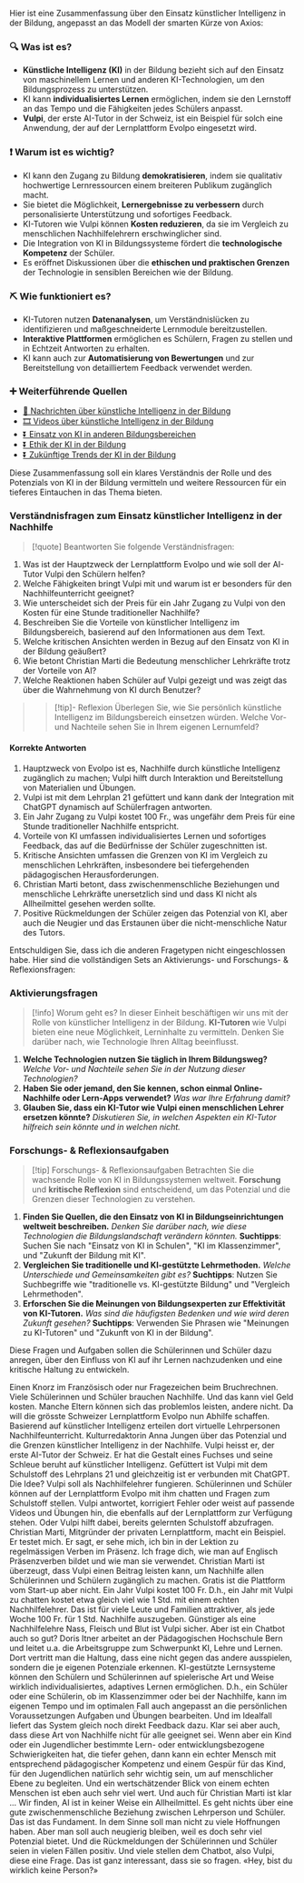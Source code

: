 Hier ist eine Zusammenfassung über den Einsatz künstlicher Intelligenz in der Bildung, angepasst an das Modell der smarten Kürze von Axios:

### 🔍 Was ist es?
- **Künstliche Intelligenz (KI)** in der Bildung bezieht sich auf den Einsatz von maschinellem Lernen und anderen KI-Technologien, um den Bildungsprozess zu unterstützen.
- KI kann **individualisiertes Lernen** ermöglichen, indem sie den Lernstoff an das Tempo und die Fähigkeiten jedes Schülers anpasst.
- **Vulpi**, der erste AI-Tutor in der Schweiz, ist ein Beispiel für solch eine Anwendung, der auf der Lernplattform Evolpo eingesetzt wird.

### ❗ Warum ist es wichtig?
- KI kann den Zugang zu Bildung **demokratisieren**, indem sie qualitativ hochwertige Lernressourcen einem breiteren Publikum zugänglich macht.
- Sie bietet die Möglichkeit, **Lernergebnisse zu verbessern** durch personalisierte Unterstützung und sofortiges Feedback.
- KI-Tutoren wie Vulpi können **Kosten reduzieren**, da sie im Vergleich zu menschlichen Nachhilfelehrern erschwinglicher sind.
- Die Integration von KI in Bildungssysteme fördert die **technologische Kompetenz** der Schüler.
- Es eröffnet Diskussionen über die **ethischen und praktischen Grenzen** der Technologie in sensiblen Bereichen wie der Bildung.

### ⛏ Wie funktioniert es?
- KI-Tutoren nutzen **Datenanalysen**, um Verständnislücken zu identifizieren und maßgeschneiderte Lernmodule bereitzustellen.
- **Interaktive Plattformen** ermöglichen es Schülern, Fragen zu stellen und in Echtzeit Antworten zu erhalten.
- KI kann auch zur **Automatisierung von Bewertungen** und zur Bereitstellung von detailliertem Feedback verwendet werden.

### ➕ Weiterführende Quellen
- [📄 Nachrichten über künstliche Intelligenz in der Bildung](https://www.google.com/search?q=k%C3%BCnstliche+Intelligenz+in+der+Bildung&tbm=nws)
- [🎞 Videos über künstliche Intelligenz in der Bildung](https://www.google.com/search?q=k%C3%BCnstliche+Intelligenz+in+der+Bildung&tbm=vid)
- [⏬ Einsatz von KI in anderen Bildungsbereichen](https://www.google.com/search?q=Einsatz+von+KI+in+anderen+Bildungsbereichen)
- [⏬ Ethik der KI in der Bildung](https://www.google.com/search?q=Ethik+der+KI+in+der+Bildung)
- [⏬ Zukünftige Trends der KI in der Bildung](https://www.google.com/search?q=Zuk%C3%BCnftige+Trends+der+KI+in+der+Bildung)

Diese Zusammenfassung soll ein klares Verständnis der Rolle und des Potenzials von KI in der Bildung vermitteln und weitere Ressourcen für ein tieferes Eintauchen in das Thema bieten.


### Verständnisfragen zum Einsatz künstlicher Intelligenz in der Nachhilfe

>[!quote] Beantworten Sie folgende Verständnisfragen:
1. Was ist der Hauptzweck der Lernplattform Evolpo und wie soll der AI-Tutor Vulpi den Schülern helfen?
2. Welche Fähigkeiten bringt Vulpi mit und warum ist er besonders für den Nachhilfeunterricht geeignet?
3. Wie unterscheidet sich der Preis für ein Jahr Zugang zu Vulpi von den Kosten für eine Stunde traditioneller Nachhilfe?
4. Beschreiben Sie die Vorteile von künstlicher Intelligenz im Bildungsbereich, basierend auf den Informationen aus dem Text.
5. Welche kritischen Ansichten werden in Bezug auf den Einsatz von KI in der Bildung geäußert?
6. Wie betont Christian Marti die Bedeutung menschlicher Lehrkräfte trotz der Vorteile von AI?
7. Welche Reaktionen haben Schüler auf Vulpi gezeigt und was zeigt das über die Wahrnehmung von KI durch Benutzer?

>>[!tip]- Reflexion
>>Überlegen Sie, wie Sie persönlich künstliche Intelligenz im Bildungsbereich einsetzen würden. Welche Vor- und Nachteile sehen Sie in Ihrem eigenen Lernumfeld?

#### Korrekte Antworten
1. Hauptzweck von Evolpo ist es, Nachhilfe durch künstliche Intelligenz zugänglich zu machen; Vulpi hilft durch Interaktion und Bereitstellung von Materialien und Übungen.
2. Vulpi ist mit dem Lehrplan 21 gefüttert und kann dank der Integration mit ChatGPT dynamisch auf Schülerfragen antworten.
3. Ein Jahr Zugang zu Vulpi kostet 100 Fr., was ungefähr dem Preis für eine Stunde traditioneller Nachhilfe entspricht.
4. Vorteile von KI umfassen individualisiertes Lernen und sofortiges Feedback, das auf die Bedürfnisse der Schüler zugeschnitten ist.
5. Kritische Ansichten umfassen die Grenzen von KI im Vergleich zu menschlichen Lehrkräften, insbesondere bei tiefergehenden pädagogischen Herausforderungen.
6. Christian Marti betont, dass zwischenmenschliche Beziehungen und menschliche Lehrkräfte unersetzlich sind und dass KI nicht als Allheilmittel gesehen werden sollte.
7. Positive Rückmeldungen der Schüler zeigen das Potenzial von KI, aber auch die Neugier und das Erstaunen über die nicht-menschliche Natur des Tutors.

Entschuldigen Sie, dass ich die anderen Fragetypen nicht eingeschlossen habe. Hier sind die vollständigen Sets an Aktivierungs- und Forschungs- & Reflexionsfragen:

### Aktivierungsfragen
>[!info] Worum geht es?
>In dieser Einheit beschäftigen wir uns mit der Rolle von künstlicher Intelligenz in der Bildung. **KI-Tutoren** wie Vulpi bieten eine neue Möglichkeit, Lerninhalte zu vermitteln. Denken Sie darüber nach, wie Technologie Ihren Alltag beeinflusst.
1. **Welche Technologien nutzen Sie täglich in Ihrem Bildungsweg?**
   *Welche Vor- und Nachteile sehen Sie in der Nutzung dieser Technologien?*
2. **Haben Sie oder jemand, den Sie kennen, schon einmal Online-Nachhilfe oder Lern-Apps verwendet?**
   *Was war Ihre Erfahrung damit?*
3. **Glauben Sie, dass ein KI-Tutor wie Vulpi einen menschlichen Lehrer ersetzen könnte?**
   *Diskutieren Sie, in welchen Aspekten ein KI-Tutor hilfreich sein könnte und in welchen nicht.*

### Forschungs- & Reflexionsaufgaben
>[!tip] Forschungs- & Reflexionsaufgaben
>Betrachten Sie die wachsende Rolle von KI in Bildungssystemen weltweit. **Forschung** und **kritische Reflexion** sind entscheidend, um das Potenzial und die Grenzen dieser Technologien zu verstehen.
1. **Finden Sie Quellen, die den Einsatz von KI in Bildungseinrichtungen weltweit beschreiben.**
   *Denken Sie darüber nach, wie diese Technologien die Bildungslandschaft verändern könnten.*
   **Suchtipps**: Suchen Sie nach "Einsatz von KI in Schulen", "KI im Klassenzimmer", und "Zukunft der Bildung mit KI".
2. **Vergleichen Sie traditionelle und KI-gestützte Lehrmethoden.**
   *Welche Unterschiede und Gemeinsamkeiten gibt es?*
   **Suchtipps**: Nutzen Sie Suchbegriffe wie "traditionelle vs. KI-gestützte Bildung" und "Vergleich Lehrmethoden".
3. **Erforschen Sie die Meinungen von Bildungsexperten zur Effektivität von KI-Tutoren.**
   *Was sind die häufigsten Bedenken und wie wird deren Zukunft gesehen?*
   **Suchtipps**: Verwenden Sie Phrasen wie "Meinungen zu KI-Tutoren" und "Zukunft von KI in der Bildung".

Diese Fragen und Aufgaben sollen die Schülerinnen und Schüler dazu anregen, über den Einfluss von KI auf ihr Lernen nachzudenken und eine kritische Haltung zu entwickeln.

Einen Knorz im Französisch oder nur Fragezeichen beim Bruchrechnen. Viele Schülerinnen und Schüler brauchen Nachhilfe. Und das kann viel Geld kosten. Manche Eltern können sich das problemlos leisten, andere nicht. Da will die grösste Schweizer Lernplattform Evolpo nun Abhilfe schaffen. Basierend auf künstlicher Intelligenz erteilen dort virtuelle Lehrpersonen Nachhilfeunterricht. Kulturredaktorin Anna Jungen über das Potenzial und die Grenzen künstlicher Intelligenz in der Nachhilfe. Vulpi heisst er, der erste AI-Tutor der Schweiz. Er hat die Gestalt eines Fuchses und seine Schleue beruht auf künstlicher Intelligenz. Gefüttert ist Vulpi mit dem Schulstoff des Lehrplans 21 und gleichzeitig ist er verbunden mit ChatGPT. Die Idee? Vulpi soll als Nachhilfelehrer fungieren. Schülerinnen und Schüler können auf der Lernplattform Evolpo mit ihm chatten und Fragen zum Schulstoff stellen. Vulpi antwortet, korrigiert Fehler oder weist auf passende Videos und Übungen hin, die ebenfalls auf der Lernplattform zur Verfügung stehen. Oder Vulpi hilft dabei, bereits gelernten Schulstoff abzufragen. Christian Marti, Mitgründer der privaten Lernplattform, macht ein Beispiel. Er testet mich. Er sagt, er sehe mich, ich bin in der Lektion zu regelmässigen Verben im Präsenz. Ich frage dich, wie man auf Englisch Präsenzverben bildet und wie man sie verwendet. Christian Marti ist überzeugt, dass Vulpi einen Beitrag leisten kann, um Nachhilfe allen Schülerinnen und Schülern zugänglich zu machen. Gratis ist die Plattform vom Start-up aber nicht. Ein Jahr Vulpi kostet 100 Fr. D.h., ein Jahr mit Vulpi zu chatten kostet etwa gleich viel wie 1 Std. mit einem echten Nachhilfelehrer. Das ist für viele Leute und Familien attraktiver, als jede Woche 100 Fr. für 1 Std. Nachhilfe auszugeben. Günstiger als eine Nachhilfelehre Nass, Fleisch und Blut ist Vulpi sicher. Aber ist ein Chatbot auch so gut? Doris Itner arbeitet an der Pädagogischen Hochschule Bern und leitet u.a. die Arbeitsgruppe zum Schwerpunkt KI, Lehre und Lernen. Dort vertritt man die Haltung, dass eine nicht gegen das andere ausspielen, sondern die je eigenen Potenziale erkennen. KI-gestützte Lernsysteme können den Schülern und Schülerinnen auf spielerische Art und Weise wirklich individualisiertes, adaptives Lernen ermöglichen. D.h., ein Schüler oder eine Schülerin, ob im Klassenzimmer oder bei der Nachhilfe, kann im eigenen Tempo und im optimalen Fall auch angepasst an die persönlichen Voraussetzungen Aufgaben und Übungen bearbeiten. Und im Idealfall liefert das System gleich noch direkt Feedback dazu. Klar sei aber auch, dass diese Art von Nachhilfe nicht für alle geeignet sei. Wenn aber ein Kind oder ein Jugendlicher bestimmte Lern- oder entwicklungsbezogene Schwierigkeiten hat, die tiefer gehen, dann kann ein echter Mensch mit entsprechend pädagogischer Kompetenz und einem Gespür für das Kind, für den Jugendlichen natürlich sehr wichtig sein, um auf menschlicher Ebene zu begleiten. Und ein wertschätzender Blick von einem echten Menschen ist eben auch sehr viel wert. Und auch für Christian Marti ist klar ... Wir finden, AI ist in keiner Weise ein Allheilmittel. Es geht nichts über eine gute zwischenmenschliche Beziehung zwischen Lehrperson und Schüler. Das ist das Fundament. In dem Sinne soll man nicht zu viele Hoffnungen haben. Aber man soll auch neugierig bleiben, weil es doch sehr viel Potenzial bietet. Und die Rückmeldungen der Schülerinnen und Schüler seien in vielen Fällen positiv. Und viele stellen dem Chatbot, also Vulpi, diese eine Frage. Das ist ganz interessant, dass sie so fragen. «Hey, bist du wirklich keine Person?»
